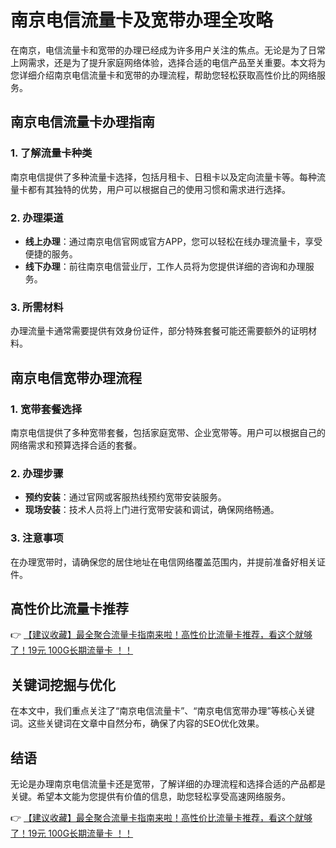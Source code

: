 # 南京电信流量卡及宽带办理全攻略

在南京，电信流量卡和宽带的办理已经成为许多用户关注的焦点。无论是为了日常上网需求，还是为了提升家庭网络体验，选择合适的电信产品至关重要。本文将为您详细介绍南京电信流量卡和宽带的办理流程，帮助您轻松获取高性价比的网络服务。

## 南京电信流量卡办理指南

### 1. 了解流量卡种类
南京电信提供了多种流量卡选择，包括月租卡、日租卡以及定向流量卡等。每种流量卡都有其独特的优势，用户可以根据自己的使用习惯和需求进行选择。

### 2. 办理渠道
- **线上办理**：通过南京电信官网或官方APP，您可以轻松在线办理流量卡，享受便捷的服务。
- **线下办理**：前往南京电信营业厅，工作人员将为您提供详细的咨询和办理服务。

### 3. 所需材料
办理流量卡通常需要提供有效身份证件，部分特殊套餐可能还需要额外的证明材料。

## 南京电信宽带办理流程

### 1. 宽带套餐选择
南京电信提供了多种宽带套餐，包括家庭宽带、企业宽带等。用户可以根据自己的网络需求和预算选择合适的套餐。

### 2. 办理步骤
- **预约安装**：通过官网或客服热线预约宽带安装服务。
- **现场安装**：技术人员将上门进行宽带安装和调试，确保网络畅通。

### 3. 注意事项
在办理宽带时，请确保您的居住地址在电信网络覆盖范围内，并提前准备好相关证件。

## 高性价比流量卡推荐

👉 [【建议收藏】最全聚合流量卡指南来啦！高性价比流量卡推荐，看这个就够了！19元 100G长期流量卡 ！！](https://bit.ly/Liuliangka)

## 关键词挖掘与优化

在本文中，我们重点关注了“南京电信流量卡”、“南京电信宽带办理”等核心关键词。这些关键词在文章中自然分布，确保了内容的SEO优化效果。

## 结语

无论是办理南京电信流量卡还是宽带，了解详细的办理流程和选择合适的产品都是关键。希望本文能为您提供有价值的信息，助您轻松享受高速网络服务。

👉 [【建议收藏】最全聚合流量卡指南来啦！高性价比流量卡推荐，看这个就够了！19元 100G长期流量卡 ！！](https://bit.ly/Liuliangka)